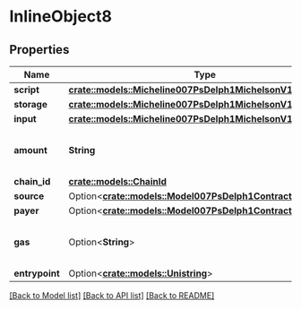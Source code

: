 # InlineObject8

## Properties

Name | Type | Description | Notes
------------ | ------------- | ------------- | -------------
**script** | [**crate::models::Micheline007PsDelph1MichelsonV1Expression**](micheline.007-PsDELPH1.michelson_v1.expression.md) |  | 
**storage** | [**crate::models::Micheline007PsDelph1MichelsonV1Expression**](micheline.007-PsDELPH1.michelson_v1.expression.md) |  | 
**input** | [**crate::models::Micheline007PsDelph1MichelsonV1Expression**](micheline.007-PsDELPH1.michelson_v1.expression.md) |  | 
**amount** | **String** | Decimal representation of a positive big number | 
**chain_id** | [**crate::models::ChainId**](Chain_id.md) |  | 
**source** | Option<[**crate::models::Model007PsDelph1ContractId**](007-PsDELPH1.contract_id.md)> |  | [optional]
**payer** | Option<[**crate::models::Model007PsDelph1ContractId**](007-PsDELPH1.contract_id.md)> |  | [optional]
**gas** | Option<**String**> | Decimal representation of a big number | [optional]
**entrypoint** | Option<[**crate::models::Unistring**](unistring.md)> |  | [optional]

[[Back to Model list]](../README.md#documentation-for-models) [[Back to API list]](../README.md#documentation-for-api-endpoints) [[Back to README]](../README.md)


